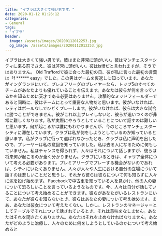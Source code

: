 ```yaml
---
title: "イブラは大きくて強い男です。"
date: 2020-01-12 01:26:12
categories:
- General
tags:
- "イブラ"
header:
  image: /assets/images/20200112012253.jpg
  og_image: /assets/images/20200112012253.jpg
---
```


イブラは大きくて強い男です。彼はまた非常に頭がいい。彼はマンチェスターシティに来る前でさえ、彼は非常に頭がいい。彼はis慢だと言われますが、そうではありません。 Old Traffordで彼に会った最初の日、彼が私に言った最初の言葉は「f ****** easy」でした。この男はゲームを裏返しに知っています。あなたがイングランドにいて、プレミアリーグのプレイヤーなら、トップ5のすべてのチームがあなたよりも優れていることを伝えます。あなたは彼らが何を言っているかを知るために天才である必要はありません。攻撃的なミッドフィールダーであると同時に、彼はチームにとって重要な人物だと思います。彼がいなければ、シティはボールなしでひどくプレーします。彼がいなければ、彼らは大きな試合に勝つことができません。彼がこれ以上プレイしないと、彼らが追いつくのが非常に難しくなります。私が実際にやろうとしていることについて話すのは難しいと思います。何が起こるかは誰にもわかりませんが、今のところマンチェスターシティに滞在しています。クラブは私が何をしようとしているのか知っていると思います。私がクラブに行って選ばれなかったとき、クラブは私に声明を出したので、プレーヤーは私の意図を知っていました。私は去る人になるために何もしていません。私はチャンスを得られず、人々はそれについて話しますが、彼らは将来何が起こるのか全く分かりません。クラブにいるときは、キャリア全体について考える必要があります。プレミアリーグでプレーする機会がないのであれば、シティにいたくありません。人々が人々や人生における自分の立場について話すのは悲しいことだと思うし、それから彼らは彼らについて何も知らずに人々に泥を投げ始めます。 Facebookで中古車を売っている人を見かけ、他の人の妻について恐ろしいことを言っているようなものです。今、人々は自分が話していることについて考え始めることができます。彼らがあなたがいるレストランにいて、あなたが彼らを知らないとき、彼らはあなたの妻について考え始めます。まあ、あなたは彼女について考えたくない。しかし、レストランのマネージャーとしてテーブルでそれについて話されているとき、それは意味をなしません。あなたはそれを聞きたくありません。あなたはそれを止めなければなりません。あなたがどのように治療し、人々のために何をしようとしているのかについて考え始めると
